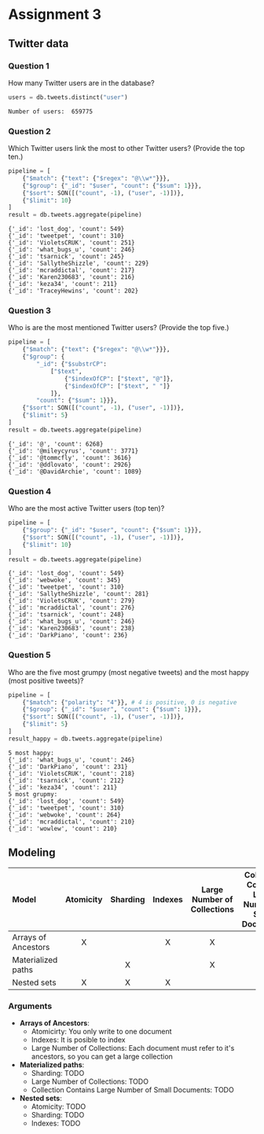 # Assignment 3

## Twitter data

### Question 1
How many Twitter users are in the database?

```python
users = db.tweets.distinct("user")
```

```
Number of users:  659775
```

### Question 2
Which Twitter users link the most to other Twitter users? (Provide the top ten.)

```python
pipeline = [
    {"$match": {"text": {"$regex": "@\\w*"}}},
    {"$group": {"_id": "$user", "count": {"$sum": 1}}},
    {"$sort": SON([("count", -1), ("user", -1)])},
    {"$limit": 10}
]
result = db.tweets.aggregate(pipeline)
```


```
{'_id': 'lost_dog', 'count': 549}
{'_id': 'tweetpet', 'count': 310}
{'_id': 'VioletsCRUK', 'count': 251}
{'_id': 'what_bugs_u', 'count': 246}
{'_id': 'tsarnick', 'count': 245}
{'_id': 'SallytheShizzle', 'count': 229}
{'_id': 'mcraddictal', 'count': 217}
{'_id': 'Karen230683', 'count': 216}
{'_id': 'keza34', 'count': 211}
{'_id': 'TraceyHewins', 'count': 202}
```

### Question 3
Who is are the most mentioned Twitter users? (Provide the top five.)

```python
pipeline = [
    {"$match": {"text": {"$regex": "@\\w*"}}},
    {"$group": {
        "_id": {"$substrCP": 
            ["$text", 
                {"$indexOfCP": ["$text", "@"]}, 
                {"$indexOfCP": ["$text", " "]}
            ]},
        "count": {"$sum": 1}}},
    {"$sort": SON([("count", -1), ("user", -1)])},
    {"$limit": 5}
]
result = db.tweets.aggregate(pipeline)
```


```
{'_id': '@', 'count': 6268}
{'_id': '@mileycyrus', 'count': 3771}
{'_id': '@tommcfly', 'count': 3616}
{'_id': '@ddlovato', 'count': 2926}
{'_id': '@DavidArchie', 'count': 1089}
```

### Question 4
Who are the most active Twitter users (top ten)?

```python
pipeline = [
    {"$group": {"_id": "$user", "count": {"$sum": 1}}},
    {"$sort": SON([("count", -1), ("user", -1)])},
    {"$limit": 10}
]
result = db.tweets.aggregate(pipeline)
```


```
{'_id': 'lost_dog', 'count': 549}
{'_id': 'webwoke', 'count': 345}
{'_id': 'tweetpet', 'count': 310}
{'_id': 'SallytheShizzle', 'count': 281}
{'_id': 'VioletsCRUK', 'count': 279}
{'_id': 'mcraddictal', 'count': 276}
{'_id': 'tsarnick', 'count': 248}
{'_id': 'what_bugs_u', 'count': 246}
{'_id': 'Karen230683', 'count': 238}
{'_id': 'DarkPiano', 'count': 236}
```

### Question 5
Who are the five most grumpy (most negative tweets) and the most happy (most positive tweets)?

```python
pipeline = [
    {"$match": {"polarity": "4"}}, # 4 is positive, 0 is negative
    {"$group": {"_id": "$user", "count": {"$sum": 1}}},
    {"$sort": SON([("count", -1), ("user", -1)])},
    {"$limit": 5}
]
result_happy = db.tweets.aggregate(pipeline)
```


```
5 most happy:
{'_id': 'what_bugs_u', 'count': 246}
{'_id': 'DarkPiano', 'count': 231}
{'_id': 'VioletsCRUK', 'count': 218}
{'_id': 'tsarnick', 'count': 212}
{'_id': 'keza34', 'count': 211}
5 most grupmy:
{'_id': 'lost_dog', 'count': 549}
{'_id': 'tweetpet', 'count': 310}
{'_id': 'webwoke', 'count': 264}
{'_id': 'mcraddictal', 'count': 210}
{'_id': 'wowlew', 'count': 210}
```

## Modeling

| Model | Atomicity | Sharding | Indexes | Large Number of Collections | Collection Contains Large Number of Small Documents |
|:-----|:---------:|:--------:|:-------:|:---------------------------:|:---------------------------------------------------:|
| Arrays of Ancestors | X |  | X | X |  |
| Materialized paths |  | X |  | X | X |
| Nested sets | X | X | X |  |  |

### Arguments

- **Arrays of Ancestors**:
  - Atomicirty: You only write to one document
  - Indexes: It is posible to index 
  - Large Number of Collections: Each document must refer to it's ancestors, so you can get a large collection 
- **Materialized paths**:
  - Sharding: TODO
  - Large Number of Collections: TODO
  - Collection Contains Large Number of Small Documents: TODO
- **Nested sets**:
  - Atomicity: TODO
  - Sharding: TODO
  - Indexes: TODO
